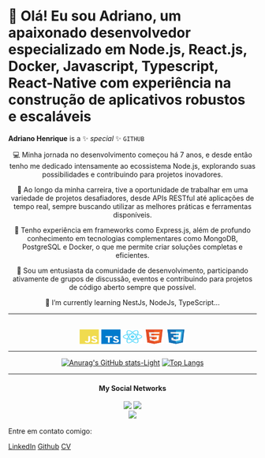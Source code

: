 # 👋 Olá! Eu sou Adriano, um apaixonado desenvolvedor especializado em Node.js, React.js, Docker, Javascript, Typescript, React-Native com experiência na construção de aplicativos robustos e escaláveis


**Adriano Henrique** is a ✨ _special_ ✨ `GITHUB`

<div align="center">

<div>
  💻 Minha jornada no desenvolvimento começou há 7 anos, e desde então tenho me dedicado intensamente ao ecossistema Node.js, explorando suas possibilidades e contribuindo para projetos inovadores.

🚀 Ao longo da minha carreira, tive a oportunidade de trabalhar em uma variedade de projetos desafiadores, desde APIs RESTful até aplicações de tempo real, sempre buscando utilizar as melhores práticas e ferramentas disponíveis.

🔧 Tenho experiência em frameworks como Express.js, além de profundo conhecimento em tecnologias complementares como MongoDB, PostgreSQL e Docker, o que me permite criar soluções completas e eficientes.

🌟 Sou um entusiasta da comunidade de desenvolvimento, participando ativamente de grupos de discussão, eventos e contribuindo para projetos de código aberto sempre que possível.
</div>
<div>🌱 I’m currently learning NestJs, NodeJs, TypeScript...</div>

</div>

---
<div align="center">

<div style="display: inline_block"><br>
  <img align="center" alt="Dri-Js" height="30" width="40" src="https://raw.githubusercontent.com/devicons/devicon/master/icons/javascript/javascript-plain.svg">
  <img align="center" alt="Dri-Ts" height="30" width="40" src="https://raw.githubusercontent.com/devicons/devicon/master/icons/typescript/typescript-plain.svg">
  <img align="center" alt="Dri-React" height="30" width="40" src="https://raw.githubusercontent.com/devicons/devicon/master/icons/react/react-original.svg">
  <img align="center" alt="Dri-HTML" height="30" width="40" src="https://raw.githubusercontent.com/devicons/devicon/master/icons/html5/html5-original.svg">
  <img align="center" alt="Dri-CSS" height="30" width="40" src="https://raw.githubusercontent.com/devicons/devicon/master/icons/css3/css3-original.svg"> 
</div>

</div>

---

<div align="center" >


[![Anurag's GitHub stats-Light](https://github-readme-stats.vercel.app/api?username=Adriano-Henrique275&show_icons=true&theme=default#gh-light-mode-only)](https://github.com/anuraghazra/github-readme-stats#gh-light-mode-only)
[![Top Langs](https://github-readme-stats.vercel.app/api/top-langs/?username=Adriano-Henrique275&hide_progress=true)](https://github.com/anuraghazra/github-readme-stats)


</div>

---

 
<div align="center">

#### My Social Networks

  <a href="https://www.youtube.com/channel/UCuZidUa3Igwl-BTy22LLO4Q" target="_blank"><img src="https://img.shields.io/badge/YouTube-FF0000?style=for-the-badge&logo=youtube&logoColor=white" target="_blank"></a>
  <a href="https://instagram.com/dri3801?igshid=ZDdkNTZiNTM=" target="_blank"><img src="https://img.shields.io/badge/-Instagram-%23E4405F?style=for-the-badge&logo=instagram&logoColor=white" target="_blank"></a> 	
  <a href="https://www.linkedin.com/in/adriano-henrique-7601b9203/" target="_blank"><img src="https://img.shields.io/badge/-LinkedIn-%230077B5?style=for-the-badge&logo=linkedin&logoColor=white" target="_blank"></a>   

</div>

Entre em contato comigo:

[LinkedIn](https://www.linkedin.com/in/adriano-henrique-7601b9203/)
[Github](https://github.com/Adriano-Henrique275)
[CV](https://adriano-henrique-cv.vercel.app/)

